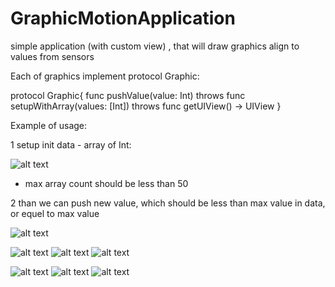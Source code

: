 # GraphicMotionApplication
simple application (with custom view) , that will draw graphics align to values from sensors

Each of graphics implement protocol Graphic: 

protocol Graphic{
    func pushValue(value: Int) throws
    func setupWithArray(values: [Int]) throws
    func getUIView() -> UIView
}

Example of usage:

1 setup init data - array of Int:

![alt text](https://github.com/Icar05/GraphicMotionApplication/blob/master/setup.png) 

- max array count should be less than 50

2 than we can push new value, which should be less than max value in data, or equel to max value

![alt text](https://github.com/Icar05/GraphicMotionApplication/blob/master/push.png) 

![alt text](https://github.com/Icar05/GraphicMotionApplication/blob/master/list.jpg) 
![alt text](https://github.com/Icar05/GraphicMotionApplication/blob/master/simple.jpg)
![alt text](https://github.com/Icar05/GraphicMotionApplication/blob/master/double.jpg) 

![alt text](https://github.com/Icar05/GraphicMotionApplication/blob/master/doubleColors.jpg)
![alt text](https://github.com/Icar05/GraphicMotionApplication/blob/master/modern.jpg) 
![alt text](https://github.com/Icar05/GraphicMotionApplication/blob/master/equalizer.jpg)

